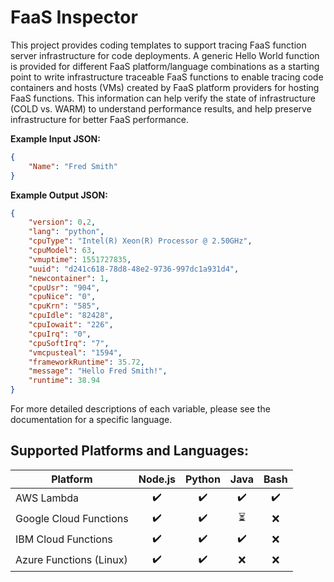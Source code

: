# FaaS Inspector

This project provides coding templates to support tracing FaaS function server infrastructure for code deployments.
A generic Hello World function is provided for different FaaS platform/language combinations as a starting point to write infrastructure traceable FaaS functions to enable tracing code containers and hosts (VMs) created by FaaS platform providers for hosting FaaS functions.  This information can help verify the state of infrastructure (COLD vs. WARM) to understand performance results, and help preserve infrastructure for better FaaS performance.

**Example Input JSON:**
```json
{
	"Name": "Fred Smith"
}
```

**Example Output JSON:**
```json
{
	"version": 0.2,
	"lang": "python",
	"cpuType": "Intel(R) Xeon(R) Processor @ 2.50GHz",
	"cpuModel": 63,
	"vmuptime": 1551727835,
	"uuid": "d241c618-78d8-48e2-9736-997dc1a931d4",
	"newcontainer": 1,
	"cpuUsr": "904",
	"cpuNice": "0",
	"cpuKrn": "585",
	"cpuIdle": "82428",
	"cpuIowait": "226",
	"cpuIrq": "0",
	"cpuSoftIrq": "7",
	"vmcpusteal": "1594",
	"frameworkRuntime": 35.72,
	"message": "Hello Fred Smith!",
	"runtime": 38.94
}
```

For more detailed descriptions of each variable, please see the documentation for a specific language.

## Supported Platforms and Languages:

| **Platform** | **Node.js** | **Python** | **Java** | **Bash** |
| --- | :---: | :---: | :---: | :---: |
| AWS Lambda | ✔️ | ✔️ | ✔️ | ✔️ |
| Google Cloud Functions | ✔️ | ✔️ | ⏳ | ❌ |
| IBM Cloud Functions | ✔️ | ✔️ | ✔️ | ❌ |
| Azure Functions (Linux) | ✔️ | ✔️ | ❌ | ❌ |